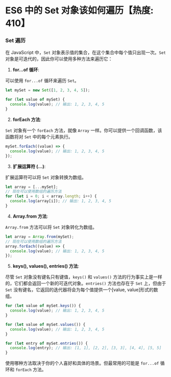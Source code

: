 # ES6 中的 Set 对象该如何遍历【热度: 410】

### Set 遍历

在 JavaScript 中，`Set` 对象表示值的集合，在这个集合中每个值只出现一次。`Set` 对象是可迭代的，因此你可以使用多种方法来遍历它：

1. **for...of 循环**:

可以使用 `for...of` 循环来遍历 `Set`。

```javascript
let mySet = new Set([1, 2, 3, 4, 5]);

for (let value of mySet) {
  console.log(value); // 输出: 1, 2, 3, 4, 5
}
```

2. **forEach 方法**:

`Set` 对象有一个 `forEach` 方法，就像 `Array` 一样。你可以提供一个回调函数，该函数将对 `Set` 中的每个元素执行。

```javascript
mySet.forEach((value) => {
  console.log(value); // 输出: 1, 2, 3, 4, 5
});
```

3. **扩展运算符 (...)**:

扩展运算符可以将 `Set` 对象转换为数组。

```javascript
let array = [...mySet];
// 现在可以使用数组的遍历方法
for (let i = 0; i < array.length; i++) {
  console.log(array[i]); // 输出: 1, 2, 3, 4, 5
}
```

4. **Array.from 方法**:

`Array.from` 方法可以将 `Set` 对象转化为数组。

```javascript
let array = Array.from(mySet);
// 现在可以使用数组的遍历方法
array.forEach((value) => {
  console.log(value); // 输出: 1, 2, 3, 4, 5
});
```

5. **keys(), values(), entries() 方法**:

尽管 `Set` 对象没有键名只有键值，`keys()` 和 `values()` 方法的行为事实上是一样的，它们都会返回一个新的可迭代对象。`entries()` 方法也存在于 `Set` 上，但由于 `Set` 没有键名，它返回的迭代器将会为每个值提供一个[value, value]形式的数组。

```javascript
for (let value of mySet.keys()) {
  console.log(value); // 输出: 1, 2, 3, 4, 5
}

for (let value of mySet.values()) {
  console.log(value); // 输出: 1, 2, 3, 4, 5
}

for (let entry of mySet.entries()) {
  console.log(entry); // 输出: [1, 1], [2, 2], [3, 3], [4, 4], [5, 5]
}
```

使用哪种方法取决于你的个人喜好和具体的场景。但最常用的可能是 `for...of` 循环和 `forEach` 方法。